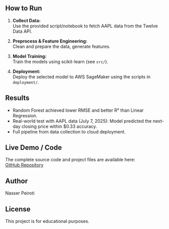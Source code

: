 
## How to Run

1. **Collect Data:**  
   Use the provided script/notebook to fetch AAPL data from the Twelve Data API.

2. **Preprocess & Feature Engineering:**  
   Clean and prepare the data, generate features.

3. **Model Training:**  
   Train the models using scikit-learn (see `src/`).

4. **Deployment:**  
   Deploy the selected model to AWS SageMaker using the scripts in `deployment/`.

## Results

- Random Forest achieved lower RMSE and better R² than Linear Regression.
- Real-world test with AAPL data (July 7, 2025): Model predicted the next-day closing price within $0.33 accuracy.
- Full pipeline from data collection to cloud deployment.

## Live Demo / Code

The complete source code and project files are available here:  
[GitHub Repository](https://github.com/nasserpeiroti/Stock-Price-Prediction)

## Author

Nasser Peiroti  

## License

This project is for educational purposes.